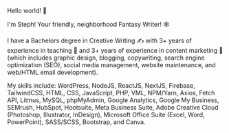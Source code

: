 Hello world! 👋

I'm Steph! Your friendly, neighborhood Fantasy Writer! 🕸️

I have a Bachelors degree in Creative Writing ✍️ with 3+ years of experience in teaching 🍎 and 3+ years of experience in content marketing 🎨 (which includes graphic design, blogging, copywriting, search engine optimization (SEO), social media management, website maintenance, and web/HTML email development).

My skills include: WordPress, NodeJS, ReactJS, NextJS, Firebase, TailwindCSS, HTML, CSS, JavaScript, PHP, VML, NPM/Yarn, Axios, Fetch API, Litmus, MySQL, phpMyAdmin, Google Analytics, Google My Business, SEMrush, HubSpot, Hootsuite, Meta Business Suite, Adobe Creative Cloud (Photoshop, Illustrator, InDesign), Microsoft Office Suite (Excel, Word, PowerPoint), SASS/SCSS, Bootstrap, and Canva.
